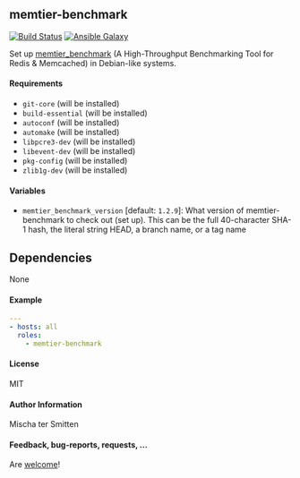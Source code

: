 ## memtier-benchmark

[![Build Status](https://travis-ci.org/Oefenweb/ansible-memtier-benchmark.svg?branch=master)](https://travis-ci.org/Oefenweb/ansible-memtier-benchmark) [![Ansible Galaxy](http://img.shields.io/badge/ansible--galaxy-memtier--benchmark-blue.svg)](https://galaxy.ansible.com/tersmitten/memtier-benchmark)

Set up [memtier_benchmark](https://github.com/RedisLabs/memtier_benchmark) (A High-Throughput Benchmarking Tool for Redis & Memcached) in Debian-like systems.

#### Requirements

* `git-core` (will be installed)
* `build-essential` (will be installed)
* `autoconf` (will be installed)
* `automake` (will be installed)
* `libpcre3-dev` (will be installed)
* `libevent-dev` (will be installed)
* `pkg-config` (will be installed)
* `zlib1g-dev` (will be installed)

#### Variables

* `memtier_benchmark_version` [default: `1.2.9`]: What version of memtier-benchmark to check out (set up). This can be the full 40-character SHA-1 hash, the literal string HEAD, a branch name, or a tag name

## Dependencies

None

#### Example

```yaml
---
- hosts: all
  roles:
    - memtier-benchmark
```

#### License

MIT

#### Author Information

Mischa ter Smitten

#### Feedback, bug-reports, requests, ...

Are [welcome](https://github.com/Oefenweb/ansible-memtier-benchmark/issues)!
